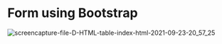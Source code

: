 # Form using Bootstrap

![screencapture-file-D-HTML-table-index-html-2021-09-23-20_57_25](https://user-images.githubusercontent.com/68782268/134540321-e339ac29-5820-4a33-b704-8f8a25dd9eee.png)
